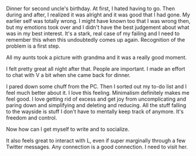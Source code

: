 Dinner for second uncle's birthday. At first, I hated having to go. Then during and after, I realized it was alright and it was good that I had gone. My earlier self was totally wrong. I might have known too that I was wrong then, but my emotions took over and I didn't have the best judgement about what was in my best interest. It's a stark, real case of my failing and I need to remember this when this undoubtedly comes up again. Recognition of the problem is a first step.

All my aunts took a picture with grandma and it was a really good moment.

I felt pretty great all night after that. People are important. I made an effort to chat with V a bit when she came back for dinner.

I pared down some chuff from the PC. Then I sorted out my to-do list and I feel much better about it. I love this feeling. Minimalism definitely makes me feel good. I love getting rid of excess and get joy from uncomplicating and paring down and simplifying and deleting and reducing. All the stuff falling to the wayside is stuff I don't have to mentally keep track of anymore. It's freedom and control.

Now how can I get myself to write and to socialize.

It also feels great to interact with L, even if super marginally through a few Twitter messages. Any connection is a good connection. I need to visit her.
